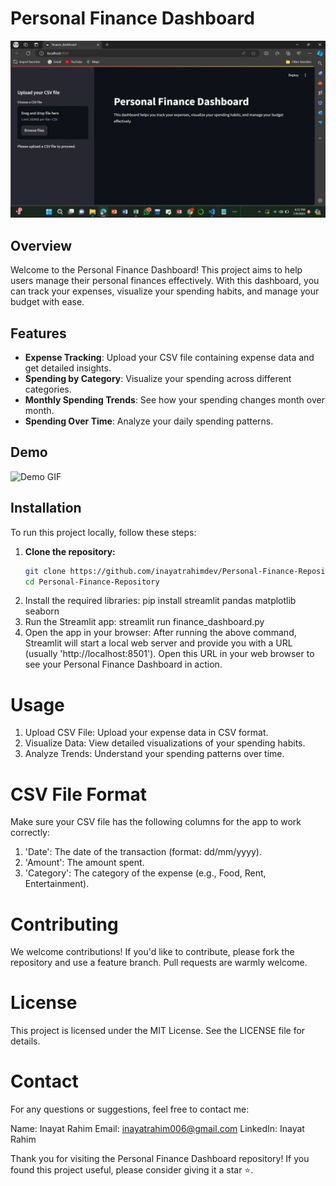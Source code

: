# Personal Finance Dashboard

![Personal Finance Dashboard](images/finance_dashboard.png)

## Overview

Welcome to the Personal Finance Dashboard! This project aims to help users manage their personal finances effectively. With this dashboard, you can track your expenses, visualize your spending habits, and manage your budget with ease.

## Features

- **Expense Tracking**: Upload your CSV file containing expense data and get detailed insights.
- **Spending by Category**: Visualize your spending across different categories.
- **Monthly Spending Trends**: See how your spending changes month over month.
- **Spending Over Time**: Analyze your daily spending patterns.

## Demo

![Demo GIF](images/demo.gif)

## Installation

To run this project locally, follow these steps:

1. **Clone the repository:**
   ```bash
   git clone https://github.com/inayatrahimdev/Personal-Finance-Repository.git
   cd Personal-Finance-Repository
2. Install the required libraries:
   pip install streamlit pandas matplotlib seaborn
3. Run the Streamlit app:
   streamlit run finance_dashboard.py
4. Open the app in your browser:
After running the above command, Streamlit will start a local web server and provide you with a URL (usually 'http://localhost:8501'). Open this URL in your web browser to see your Personal Finance Dashboard in action.

# Usage
1. Upload CSV File: Upload your expense data in CSV format.
2. Visualize Data: View detailed visualizations of your spending habits.
3. Analyze Trends: Understand your spending patterns over time.
   
# CSV File Format
Make sure your CSV file has the following columns for the app to work correctly:

1. 'Date': The date of the transaction (format: dd/mm/yyyy).
2. 'Amount': The amount spent.
3. 'Category': The category of the expense (e.g., Food, Rent, Entertainment).

# Contributing
We welcome contributions! If you'd like to contribute, please fork the repository and use a feature branch. Pull requests are warmly welcome.

# License
This project is licensed under the MIT License. See the LICENSE file for details.

# Contact
For any questions or suggestions, feel free to contact me:

Name: Inayat Rahim
Email: inayatrahim006@gmail.com
LinkedIn: Inayat Rahim

Thank you for visiting the Personal Finance Dashboard repository! If you found this project useful, please consider giving it a star ⭐️.
   
